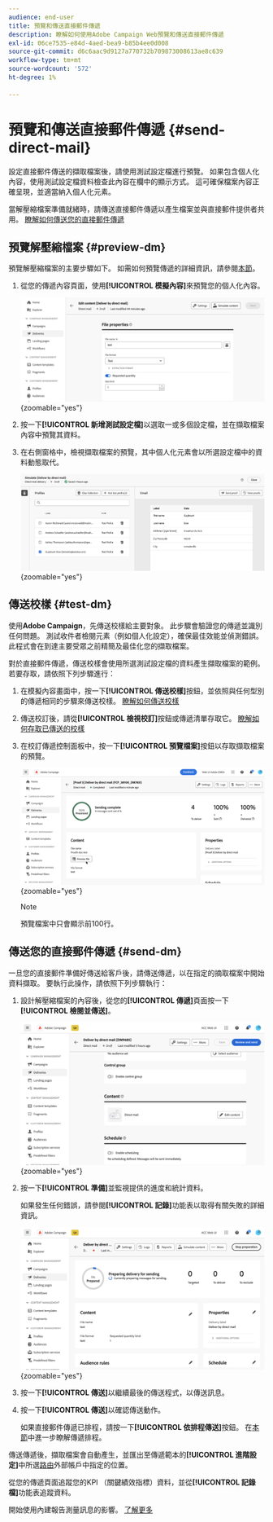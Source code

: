 ```yaml
---
audience: end-user
title: 預覽和傳送直接郵件傳遞
description: 瞭解如何使用Adobe Campaign Web預覽和傳送直接郵件傳遞
exl-id: 06ce7535-e84d-4aed-bea9-b85b4ee0d008
source-git-commit: d6c6aac9d9127a770732b709873008613ae8c639
workflow-type: tm+mt
source-wordcount: '572'
ht-degree: 1%

---
```


# 預覽和傳送直接郵件傳遞 {#send-direct-mail}

設定直接郵件傳送的擷取檔案後，請使用測試設定檔進行預覽。 如果包含個人化內容，使用測試設定檔資料檢查此內容在欄中的顯示方式。 這可確保檔案內容正確呈現，並適當納入個人化元素。

當解壓縮檔案準備就緒時，請傳送直接郵件傳遞以產生檔案並與直接郵件提供者共用。 [瞭解如何傳送您的直接郵件傳遞](#dm-send)

## 預覽解壓縮檔案 {#preview-dm}

預覽解壓縮檔案的主要步驟如下。 如需如何預覽傳遞的詳細資訊，請參閱[本節](../preview-test/preview-content.md)。

1. 從您的傳遞內容頁面，使用&#x200B;**[!UICONTROL 模擬內容]**&#x200B;來預覽您的個人化內容。

   ![在傳遞內容頁面中顯示模擬內容選項的熒幕擷圖](assets/dm-simulate.png){zoomable="yes"}

1. 按一下&#x200B;**[!UICONTROL 新增測試設定檔]**&#x200B;以選取一或多個設定檔，並在擷取檔案內容中預覽其資料。

1. 在右側窗格中，檢視擷取檔案的預覽，其中個人化元素會以所選設定檔中的資料動態取代。

   ![在右窗格中顯示擷取檔案預覽的熒幕擷圖](assets/dm-preview-right.png){zoomable="yes"}

## 傳送校樣 {#test-dm}

使用&#x200B;**Adobe Campaign**，先傳送校樣給主要對象。 此步驟會驗證您的傳遞並識別任何問題。 測試收件者檢閱元素（例如個人化設定），確保最佳效能並偵測錯誤。 此程式會在到達主要受眾之前精簡及最佳化您的擷取檔案。

對於直接郵件傳遞，傳送校樣會使用所選測試設定檔的資料產生擷取檔案的範例。 若要存取，請依照下列步驟進行：

1. 在模擬內容畫面中，按一下&#x200B;**[!UICONTROL 傳送校樣]**&#x200B;按鈕，並依照與任何型別的傳遞相同的步驟來傳送校樣。 [瞭解如何傳送校樣](../preview-test/test-deliveries.md)

1. 傳送校訂後，請從&#x200B;**[!UICONTROL 檢視校訂]**&#x200B;按鈕或傳遞清單存取它。 [瞭解如何存取已傳送的校樣](../preview-test/test-deliveries.md#access-test-deliveries)

1. 在校訂傳遞控制面板中，按一下&#x200B;**[!UICONTROL 預覽檔案]**&#x200B;按鈕以存取擷取檔案的預覽。

   ![在證明傳遞儀表板中顯示預覽檔案選項的熒幕擷圖](assets/dm-proof.png){zoomable="yes"}

   >[!NOTE]
   >
   >預覽檔案中只會顯示前100行。

## 傳送您的直接郵件傳遞 {#send-dm}

一旦您的直接郵件準備好傳送給客戶後，請傳送傳遞，以在指定的摘取檔案中開始資料擷取。 要執行此操作，請依照下列步驟執行：

1. 設計解壓縮檔案的內容後，從您的&#x200B;**[!UICONTROL 傳遞]**&#x200B;頁面按一下&#x200B;**[!UICONTROL 檢閱並傳送]**。

   ![在傳遞頁面中顯示檢閱和傳送選項的熒幕擷圖](assets/dm-review-send.png){zoomable="yes"}

1. 按一下&#x200B;**[!UICONTROL 準備]**&#x200B;並監視提供的進度和統計資料。

   如果發生任何錯誤，請參閱&#x200B;**[!UICONTROL 記錄]**&#x200B;功能表以取得有關失敗的詳細資訊。

   ![顯示準備選項和記錄檔功能表的熒幕擷圖](assets/dm-prepare.png){zoomable="yes"}

1. 按一下&#x200B;**[!UICONTROL 傳送]**&#x200B;以繼續最後的傳送程式，以傳送訊息。

1. 按一下&#x200B;**[!UICONTROL 傳送]**&#x200B;以確認傳送動作。

   如果直接郵件傳遞已排程，請按一下&#x200B;**[!UICONTROL 依排程傳送]**&#x200B;按鈕。 在[本節](../msg/gs-messages.md#schedule-the-delivery-sending)中進一步瞭解傳遞排程。

傳送傳遞後，擷取檔案會自動產生，並匯出至傳遞範本的&#x200B;**[!UICONTROL 進階設定]**&#x200B;中所選[路由](../advanced-settings/delivery-settings.md)外部帳戶中指定的位置。

從您的傳遞頁面追蹤您的KPI （關鍵績效指標）資料，並從&#x200B;**[!UICONTROL 記錄檔]**&#x200B;功能表追蹤資料。

開始使用內建報告測量訊息的影響。 [了解更多](../reporting/direct-mail.md)